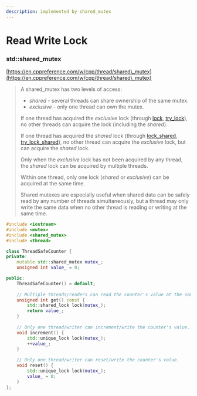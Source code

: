 ```yaml
---
description: implemented by shared_mutex
---
```


# Read Write Lock

### std::shared\_mutex

[https://en.cppreference.com/w/cpp/thread/shared\_mutex](https://en.cppreference.com/w/cpp/thread/shared\_mutex)

> A shared\_mutex has two levels of access:
>
> * _shared_ - several threads can share ownership of the same mutex.
> * _exclusive_ - only one thread can own the mutex.
>
> If one thread has acquired the _exclusive_ lock (through [lock](https://en.cppreference.com/w/cpp/thread/shared\_mutex/lock), [try\_lock](https://en.cppreference.com/w/cpp/thread/shared\_mutex/try\_lock)), no other threads can acquire the lock (including the _shared_).
>
> If one thread has acquired the _shared_ lock (through [lock\_shared](https://en.cppreference.com/w/cpp/thread/shared\_mutex/lock\_shared), [try\_lock\_shared](https://en.cppreference.com/w/cpp/thread/shared\_mutex/try\_lock\_shared)), no other thread can acquire the _exclusive_ lock, but can acquire the _shared_ lock.
>
> Only when the _exclusive_ lock has not been acquired by any thread, the _shared_ lock can be acquired by multiple threads.
>
> Within one thread, only one lock (_shared_ or _exclusive_) can be acquired at the same time.
>
> Shared mutexes are especially useful when shared data can be safely read by any number of threads simultaneously, but a thread may only write the same data when no other thread is reading or writing at the same time.

```cpp
#include <iostream>
#include <mutex>
#include <shared_mutex>
#include <thread>

class ThreadSafeCounter {
private:
    mutable std::shared_mutex mutex_;
    unsigned int value_ = 0;

public:
    ThreadSafeCounter() = default;
    
    // Multiple threads/readers can read the counter's value at the same time.
    unsigned int get() const {
        std::shared_lock lock(mutex_);
        return value_;
    }
    
    // Only one thread/writer can increment/write the counter's value.
    void increment() {
        std::unique_lock lock(mutex_);
        ++value_;
    }
    
    // Only one thread/writer can reset/write the counter's value.
    void reset() {
        std::unique_lock lock(mutex_);
        value_ = 0;
    }
};
```
